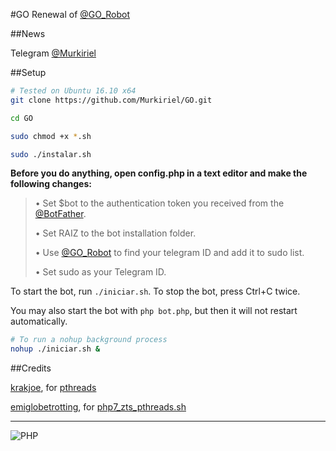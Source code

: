 ﻿#GO
Renewal of [@GO_Robot](https://telegram.me/GO_Robot)

##News

Telegram [@Murkiriel](http://telegram.me/Murkiriel)

##Setup

```bash
# Tested on Ubuntu 16.10 x64
git clone https://github.com/Murkiriel/GO.git

cd GO

sudo chmod +x *.sh

sudo ./instalar.sh
```

**Before you do anything, open config.php in a text editor and make the following changes:**

> • Set $bot to the authentication token you received from the [@BotFather](https://telegram.me/BotFather).
>
> • Set RAIZ to the bot installation folder.
>
> • Use [@GO_Robot](https://telegram.me/GO_Robot) to find your telegram ID and add it to sudo list.
>
> • Set sudo as your Telegram ID.

To start the bot, run `./iniciar.sh`. To stop the bot, press Ctrl+C twice.

You may also start the bot with `php bot.php`, but then it will not restart automatically.

```bash
# To run a nohup background process
nohup ./iniciar.sh &
```

##Credits

[krakjoe](https://github.com/krakjoe), for [pthreads](https://github.com/krakjoe/pthreads)

[emiglobetrotting](https://github.com/emiglobetrotting), for [php7_zts_pthreads.sh](https://gist.github.com/emiglobetrotting/4663ffc4484e9384a261)

* * *

![PHP](https://encrypted-tbn1.gstatic.com/images?q=tbn:ANd9GcTBH_4vDQM_B15zUpwJevkIp8aIFO6cHR54qrztVCCMAFd1os05)
